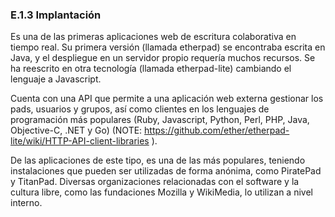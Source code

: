 ### E.1.3 Implantación

Es una de las primeras aplicaciones web de escritura colaborativa en tiempo real. Su primera versión (llamada etherpad) se encontraba escrita en Java, y el despliegue en un servidor propio requería muchos recursos. Se ha reescrito en otra tecnología (llamada etherpad-lite) cambiando el lenguaje a Javascript. 

Cuenta con una API que permite a una aplicación web externa gestionar los pads, usuarios y grupos, así como clientes en los lenguajes de programación más populares (Ruby, Javascript, Python, Perl, PHP, Java, Objective-C, .NET y Go) (NOTE:  https://github.com/ether/etherpad-lite/wiki/HTTP-API-client-libraries ).

De las aplicaciones de este tipo, es una de las más populares, teniendo instalaciones que pueden ser utilizadas de forma anónima, como PiratePad y TitanPad. Diversas organizaciones relacionadas con el software y la cultura libre, como las fundaciones Mozilla y WikiMedia, lo utilizan a nivel interno.


